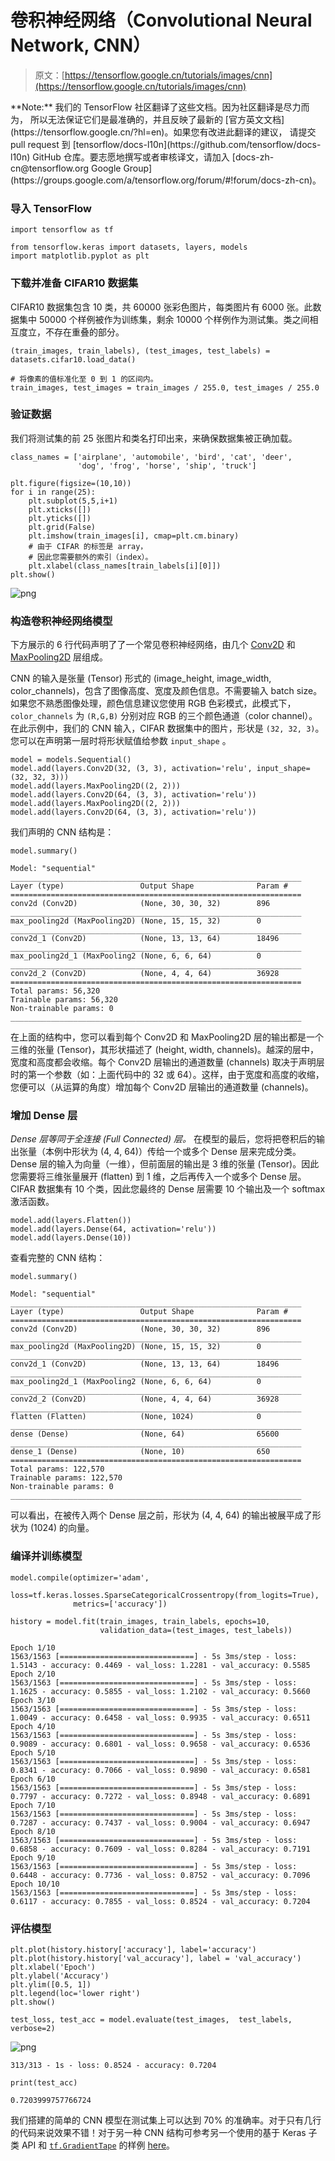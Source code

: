 # 卷积神经网络（Convolutional Neural Network, CNN）

> 原文：[https://tensorflow.google.cn/tutorials/images/cnn](https://tensorflow.google.cn/tutorials/images/cnn)

<aside class="note">**Note:** 我们的 TensorFlow 社区翻译了这些文档。因为社区翻译是尽力而为， 所以无法保证它们是最准确的，并且反映了最新的 [官方英文文档](https://tensorflow.google.cn/?hl=en)。如果您有改进此翻译的建议， 请提交 pull request 到 [tensorflow/docs-l10n](https://github.com/tensorflow/docs-l10n) GitHub 仓库。要志愿地撰写或者审核译文，请加入 [docs-zh-cn@tensorflow.org Google Group](https://groups.google.com/a/tensorflow.org/forum/#!forum/docs-zh-cn)。</aside>

### 导入 TensorFlow

```
import tensorflow as tf

from tensorflow.keras import datasets, layers, models
import matplotlib.pyplot as plt 
```

### 下载并准备 CIFAR10 数据集

CIFAR10 数据集包含 10 类，共 60000 张彩色图片，每类图片有 6000 张。此数据集中 50000 个样例被作为训练集，剩余 10000 个样例作为测试集。类之间相互度立，不存在重叠的部分。

```
(train_images, train_labels), (test_images, test_labels) = datasets.cifar10.load_data()

# 将像素的值标准化至 0 到 1 的区间内。
train_images, test_images = train_images / 255.0, test_images / 255.0 
```

### 验证数据

我们将测试集的前 25 张图片和类名打印出来，来确保数据集被正确加载。

```
class_names = ['airplane', 'automobile', 'bird', 'cat', 'deer',
               'dog', 'frog', 'horse', 'ship', 'truck']

plt.figure(figsize=(10,10))
for i in range(25):
    plt.subplot(5,5,i+1)
    plt.xticks([])
    plt.yticks([])
    plt.grid(False)
    plt.imshow(train_images[i], cmap=plt.cm.binary)
    # 由于 CIFAR 的标签是 array， 
    # 因此您需要额外的索引（index）。
    plt.xlabel(class_names[train_labels[i][0]])
plt.show() 
```

![png](img/25a15211c7a5c4ce6da843197b4b85eb.png)

### 构造卷积神经网络模型

下方展示的 6 行代码声明了了一个常见卷积神经网络，由几个 [Conv2D](https://tensorflow.google.cn/api_docs/python/tf/keras/layers/Conv2D) 和 [MaxPooling2D](https://tensorflow.google.cn/api_docs/python/tf/keras/layers/MaxPool2D) 层组成。

CNN 的输入是张量 (Tensor) 形式的 (image_height, image_width, color_channels)，包含了图像高度、宽度及颜色信息。不需要输入 batch size。如果您不熟悉图像处理，颜色信息建议您使用 RGB 色彩模式，此模式下，`color_channels` 为 `(R,G,B)` 分别对应 RGB 的三个颜色通道（color channel）。在此示例中，我们的 CNN 输入，CIFAR 数据集中的图片，形状是 `(32, 32, 3)`。您可以在声明第一层时将形状赋值给参数 `input_shape` 。

```
model = models.Sequential()
model.add(layers.Conv2D(32, (3, 3), activation='relu', input_shape=(32, 32, 3)))
model.add(layers.MaxPooling2D((2, 2)))
model.add(layers.Conv2D(64, (3, 3), activation='relu'))
model.add(layers.MaxPooling2D((2, 2)))
model.add(layers.Conv2D(64, (3, 3), activation='relu')) 
```

我们声明的 CNN 结构是：

```
model.summary() 
```

```
Model: "sequential"
_________________________________________________________________
Layer (type)                 Output Shape              Param #   
=================================================================
conv2d (Conv2D)              (None, 30, 30, 32)        896       
_________________________________________________________________
max_pooling2d (MaxPooling2D) (None, 15, 15, 32)        0         
_________________________________________________________________
conv2d_1 (Conv2D)            (None, 13, 13, 64)        18496     
_________________________________________________________________
max_pooling2d_1 (MaxPooling2 (None, 6, 6, 64)          0         
_________________________________________________________________
conv2d_2 (Conv2D)            (None, 4, 4, 64)          36928     
=================================================================
Total params: 56,320
Trainable params: 56,320
Non-trainable params: 0
_________________________________________________________________

```

在上面的结构中，您可以看到每个 Conv2D 和 MaxPooling2D 层的输出都是一个三维的张量 (Tensor)，其形状描述了 (height, width, channels)。越深的层中，宽度和高度都会收缩。每个 Conv2D 层输出的通道数量 (channels) 取决于声明层时的第一个参数（如：上面代码中的 32 或 64）。这样，由于宽度和高度的收缩，您便可以（从运算的角度）增加每个 Conv2D 层输出的通道数量 (channels)。

### 增加 Dense 层

*Dense 层等同于全连接 (Full Connected) 层。*
在模型的最后，您将把卷积后的输出张量（本例中形状为 (4, 4, 64)）传给一个或多个 Dense 层来完成分类。Dense 层的输入为向量（一维），但前面层的输出是 3 维的张量 (Tensor)。因此您需要将三维张量展开 (flatten) 到 1 维，之后再传入一个或多个 Dense 层。CIFAR 数据集有 10 个类，因此您最终的 Dense 层需要 10 个输出及一个 softmax 激活函数。

```
model.add(layers.Flatten())
model.add(layers.Dense(64, activation='relu'))
model.add(layers.Dense(10)) 
```

查看完整的 CNN 结构：

```
model.summary() 
```

```
Model: "sequential"
_________________________________________________________________
Layer (type)                 Output Shape              Param #   
=================================================================
conv2d (Conv2D)              (None, 30, 30, 32)        896       
_________________________________________________________________
max_pooling2d (MaxPooling2D) (None, 15, 15, 32)        0         
_________________________________________________________________
conv2d_1 (Conv2D)            (None, 13, 13, 64)        18496     
_________________________________________________________________
max_pooling2d_1 (MaxPooling2 (None, 6, 6, 64)          0         
_________________________________________________________________
conv2d_2 (Conv2D)            (None, 4, 4, 64)          36928     
_________________________________________________________________
flatten (Flatten)            (None, 1024)              0         
_________________________________________________________________
dense (Dense)                (None, 64)                65600     
_________________________________________________________________
dense_1 (Dense)              (None, 10)                650       
=================================================================
Total params: 122,570
Trainable params: 122,570
Non-trainable params: 0
_________________________________________________________________

```

可以看出，在被传入两个 Dense 层之前，形状为 (4, 4, 64) 的输出被展平成了形状为 (1024) 的向量。

### 编译并训练模型

```
model.compile(optimizer='adam',
              loss=tf.keras.losses.SparseCategoricalCrossentropy(from_logits=True),
              metrics=['accuracy'])

history = model.fit(train_images, train_labels, epochs=10, 
                    validation_data=(test_images, test_labels)) 
```

```
Epoch 1/10
1563/1563 [==============================] - 5s 3ms/step - loss: 1.5143 - accuracy: 0.4469 - val_loss: 1.2281 - val_accuracy: 0.5585
Epoch 2/10
1563/1563 [==============================] - 5s 3ms/step - loss: 1.1625 - accuracy: 0.5855 - val_loss: 1.2102 - val_accuracy: 0.5660
Epoch 3/10
1563/1563 [==============================] - 5s 3ms/step - loss: 1.0049 - accuracy: 0.6458 - val_loss: 0.9935 - val_accuracy: 0.6511
Epoch 4/10
1563/1563 [==============================] - 5s 3ms/step - loss: 0.9089 - accuracy: 0.6801 - val_loss: 0.9658 - val_accuracy: 0.6536
Epoch 5/10
1563/1563 [==============================] - 5s 3ms/step - loss: 0.8341 - accuracy: 0.7066 - val_loss: 0.9890 - val_accuracy: 0.6581
Epoch 6/10
1563/1563 [==============================] - 5s 3ms/step - loss: 0.7797 - accuracy: 0.7272 - val_loss: 0.8948 - val_accuracy: 0.6891
Epoch 7/10
1563/1563 [==============================] - 5s 3ms/step - loss: 0.7287 - accuracy: 0.7437 - val_loss: 0.9004 - val_accuracy: 0.6947
Epoch 8/10
1563/1563 [==============================] - 5s 3ms/step - loss: 0.6858 - accuracy: 0.7609 - val_loss: 0.8284 - val_accuracy: 0.7191
Epoch 9/10
1563/1563 [==============================] - 5s 3ms/step - loss: 0.6448 - accuracy: 0.7736 - val_loss: 0.8752 - val_accuracy: 0.7096
Epoch 10/10
1563/1563 [==============================] - 5s 3ms/step - loss: 0.6117 - accuracy: 0.7855 - val_loss: 0.8524 - val_accuracy: 0.7204

```

### 评估模型

```
plt.plot(history.history['accuracy'], label='accuracy')
plt.plot(history.history['val_accuracy'], label = 'val_accuracy')
plt.xlabel('Epoch')
plt.ylabel('Accuracy')
plt.ylim([0.5, 1])
plt.legend(loc='lower right')
plt.show()

test_loss, test_acc = model.evaluate(test_images,  test_labels, verbose=2) 
```

![png](img/9564eb108080dfcb0a0231e7db795b06.png)

```
313/313 - 1s - loss: 0.8524 - accuracy: 0.7204

```

```
print(test_acc) 
```

```
0.7203999757766724

```

我们搭建的简单的 CNN 模型在测试集上可以达到 70% 的准确率。对于只有几行的代码来说效果不错！对于另一种 CNN 结构可参考另一个使用的基于 Keras 子类 API 和 [`tf.GradientTape`](https://tensorflow.google.cn/api_docs/python/tf/GradientTape) 的样例 [here](https://tensorflow.google.cn/tutorials/quickstart/advanced)。